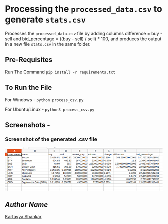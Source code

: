 # Processing the `processed_data.csv` to generate `stats.csv`

Processes the `processed_data.csv` file by adding columns difference = buy - sell and bid_percentage = ((buy - sell) / sell) * 100, and produces the output in a new file `stats.csv` in the same folder.

## Pre-Requisites

Run The Command  `pip install -r requirements.txt`

## To Run the File

For Windows -  `python process_csv.py`

For Ubuntu/Linux - `python3 process_csv.py`

## Screenshots - 

### Screenshot of the generated .csv file

![Screenshot](screenshot.png)

## *Author Name*

[Kartavya Shankar](https://github.com/kartavyashankar)